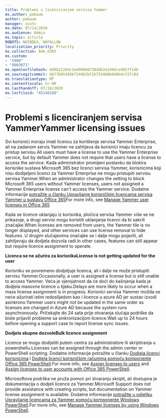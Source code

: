 ```yaml
---
title: Problemi s licenciranjem servisa Yammer
ms.author: pebaum
author: pebaum
manager: scotv
ms.date: 07/14/2020
ms.audience: Admin
ms.topic: article
ROBOTS: NOINDEX, NOFOLLOW
localization_priority: Priority
ms.collection: Adm_O365
ms.custom:
- "5900"
- "9003071"
ms.openlocfilehash: 6d9b2126dc1ed90968738ddb2e249dce9857f1db
ms.sourcegitcommit: b677b85395b7244b2bf2b753468b696b4cf27c8d
ms.translationtype: MT
ms.contentlocale: hr-HR
ms.lasthandoff: 07/16/2020
ms.locfileid: "45148180"
---
```

# <a name="yammer-licensing-issues"></a><span data-ttu-id="af71f-102">Problemi s licenciranjem servisa Yammer</span><span class="sxs-lookup"><span data-stu-id="af71f-102">Yammer licensing issues</span></span>

<span data-ttu-id="af71f-103">Svi korisnici moraju imati licencu za korištenje servisa Yammer Enterprise, ali na zadanom servis Yammer ne zahtijeva da korisnici imaju licencu za pristup servisu.</span><span class="sxs-lookup"><span data-stu-id="af71f-103">All users must have a license to use the Yammer Enterprise service, but by default Yammer does not require that users have a license to access the service.</span></span> <span data-ttu-id="af71f-104">Kada administrator promijeni postavku da blokira korisnike sustava Microsoft 365 bez licenci servisa Yammer, korisnicima koji nisu dodijeljeni licenci za Yammer Enterprise ne mogu pristupiti servisu servisa Yammer.</span><span class="sxs-lookup"><span data-stu-id="af71f-104">When an administrator changes the setting to block Microsoft 365 users without Yammer licenses, users not assigned a Yammer Enterprise license can't access the Yammer service.</span></span> <span data-ttu-id="af71f-105">Dodatne informacije [potražite u članku Upravljanje korisničkim licencama servisa Yammer u sustavu Office 365](https://docs.microsoft.com/yammer/manage-yammer-users/manage-yammer-licenses-in-office-365)</span><span class="sxs-lookup"><span data-stu-id="af71f-105">For more info, see [Manage Yammer user licenses in Office 365](https://docs.microsoft.com/yammer/manage-yammer-users/manage-yammer-licenses-in-office-365)</span></span> 

<span data-ttu-id="af71f-106">Kada se licence uklanjaju iz korisnika, pločica servisa Yammer više se ne prikazuje, a drugi servisi mogu koristiti uklanjanje licenci da bi sakrili značajke.</span><span class="sxs-lookup"><span data-stu-id="af71f-106">When licenses are removed from users, the Yammer tile is no longer displayed, and other services can use license removal to hide features.</span></span> <span data-ttu-id="af71f-107">U drugim slučajevima značajke se i dalje mogu pojaviti, ali zahtijevaju da dodjela dozvola radi.</span><span class="sxs-lookup"><span data-stu-id="af71f-107">In other cases, features can still appear but require licence assignment to operate.</span></span>  

<span data-ttu-id="af71f-108">**Licenca se ne ažurira za korisnika**</span><span class="sxs-lookup"><span data-stu-id="af71f-108">**License is not getting updated for the user**</span></span>  

<span data-ttu-id="af71f-109">Korisniku se povremeno dodjeljuje licenca, ali i dalje ne može pristupiti servisu Yammer.</span><span class="sxs-lookup"><span data-stu-id="af71f-109">Occasionally, a user is assigned a license but is still unable to access Yammer.</span></span> <span data-ttu-id="af71f-110">Veća je vjerojatnost da će doći do kašnjenja kada je dodjela masovne licence u tijeku.</span><span class="sxs-lookup"><span data-stu-id="af71f-110">Delays are more likely to occur when a mass license assignment is in progress.</span></span> <span data-ttu-id="af71f-111">Korisnici servisa Yammer možda se neće ažurirati istim redoslijedom kao i licence u azure AD jer sustav izvodi asinkrono.</span><span class="sxs-lookup"><span data-stu-id="af71f-111">Yammer users might not be updated in the same order as licenses are changed in Azure AD because the system runs asynchronously.</span></span> <span data-ttu-id="af71f-112">Pričekajte do 24 sata prije otvaranja slučaja podrške da biste prijavili probleme sa sinkronizacijom licence.</span><span class="sxs-lookup"><span data-stu-id="af71f-112">Wait up to 24 hours before opening a support case to report license sync issues.</span></span>  

<span data-ttu-id="af71f-113">**Dodjela skupne dozvole**</span><span class="sxs-lookup"><span data-stu-id="af71f-113">**Bulk licence assignment**</span></span>  

<span data-ttu-id="af71f-114">Licence se mogu dodijeliti putem centra za administratore ili skriptiranja u powershellu.</span><span class="sxs-lookup"><span data-stu-id="af71f-114">Licenses can be assigned through the admin center or PowerShell scripting.</span></span> <span data-ttu-id="af71f-115">Dodatne informacije potražite u članku [Dodjela licenci korisnicima](https://docs.microsoft.com/microsoft-365/admin/manage/assign-licenses-to-users) i [Dodjela licenci korisničkim računima pomoću komponente Office 365 PowerShell](https://docs.microsoft.com/office365/enterprise/powershell/assign-licenses-to-user-accounts-with-office-365-powershell).</span><span class="sxs-lookup"><span data-stu-id="af71f-115">For more info, see [Assign licenses to users](https://docs.microsoft.com/microsoft-365/admin/manage/assign-licenses-to-users) and [Assign licenses to user accounts with Office 365 PowerShell](https://docs.microsoft.com/office365/enterprise/powershell/assign-licenses-to-user-accounts-with-office-365-powershell).</span></span> 

<span data-ttu-id="af71f-116">Microsoftova podrška ne pruža pomoć pri stvaranju skripti, ali dostupna je dokumentacija o dodjeli licence za Yammer.</span><span class="sxs-lookup"><span data-stu-id="af71f-116">Microsoft Support does not provide assistance with creating scripts, but documentation on Yammer license assignment is available.</span></span> <span data-ttu-id="af71f-117">Dodatne informacije [potražite u odjeljku Upravljanje licencama za Yammer pomoću komponente Windows PowerShell](https://docs.microsoft.com/yammer/manage-yammer-users/manage-yammer-licenses-in-office-365#manage-yammer-licenses-by-using-windows-powershell).</span><span class="sxs-lookup"><span data-stu-id="af71f-117">For more info, see [Manage Yammer licenses by using Windows PowerShell](https://docs.microsoft.com/yammer/manage-yammer-users/manage-yammer-licenses-in-office-365#manage-yammer-licenses-by-using-windows-powershell).</span></span>
